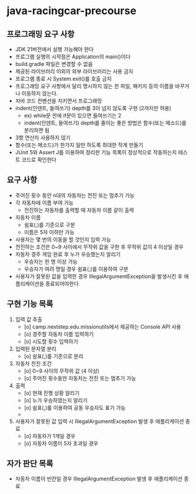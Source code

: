 # java-racingcar-precourse

## 프로그래밍 요구 사항

* JDK 21버전에서 실행 가능해야 한다
* 프로그램 실행의 시작점은 Application의 main()이다
* build.gradle 파일은 변경할 수 없음
* 제공된 라이브러리 이외의 외부 라이브러리는 사용 금지
* 프로그램 종료 시 System.exit()를 호출 금지
* 프로그래밍 요구 사항에서 달리 명시하지 않는 한 파일, 패키지 등의 이름을 바꾸거나 이동하지 않는다.
* 자바 코드 컨벤션을 지키면서 프로그래밍
* indent(인덴트, 들여쓰기) depth를 3이 넘지 않도록 구현 (2까지만 허용)
    - ex) while문 안에 if문이 있으면 들여쓰기는 2
    - indent(인덴트, 들여쓰기) depth를 줄이는 좋은 방법은 함수(또는 메소드)를 분리하면 됨
* 3항 연산자 사용하지 않기
* 함수(또는 메소드)가 한가지 일만 하도록 최대한 작게 만들기
* JUnit 5와 Assert J를 이용하여 정리한 기능 목록이 정상적으로 작동하는지 테스트 코드로 확인한다

## 요구 사항

* 주어진 횟수 동안 n대의 자동차는 전진 또는 멈추기 가능
* 각 자동차에 이름 부여 가능
    - 전진하는 자동차를 출력할 때 자동차 이름 같이 출력
* 자동차 이름
    - 쉼표(,)를 기준으로 구분
    - 이름은 5자 이하만 가능
* 사용자는 몇 번의 이동을 할 것인지 입력 가능
* 전진하는 조건은 0~9 사이에서 무작위 값을 구한 후 무작위 값이 4 이상일 경우
* 자동차 경주 게임 완료 후 누가 우승했는지 알리기
    - 우승자는 한 명 이상 가능
    - 우승자가 여려 명일 경우 쉼표(,)를 이용하여 구분
* 사용자가 잘못된 값을 입력한 경우 IllegalArgumentException을 발생시킨 후 애플리케이션을 종료되어야한다

## 구현 기능 목록

1. 입력 값 추출
    - [o] camp.nextstep.edu.missionutils에서 제공하는 Console API 사용
    - [o] 경주할 자동차 이름 입력하기
    - [o] 시도할 횟수 입력하기
2. 입력된 문자열 분리
    - [o] 쉼표(,)를 기준으로 분리
3. 자동차 전진 조건
    - [o] 0~9 사이의 무작위 값 (4 이상)
    - [o] 주어진 횟수동안 자동차는 전진 또는 멈추기 가능
4. 출력
    - [o] 현재 진행 상황 알리기
    - [o] 누가 우승하였는지 알리기
    - [o] 쉼표(,)를 이용하여 공동 우승자도 표기 가능
    -
5. 사용자가 잘못된 값 입력 시 IllegalArgumentException 발생 후 애플리케이션 종료
    - [o] 자동차가 1개일 경우
    - [o] 자동차 이름이 5자 초과일 경우

## 자가 판단 목록

* 자동차 이름이 빈칸일 경우 IllegalArgumentException 발생 후 애플리케이션 종료